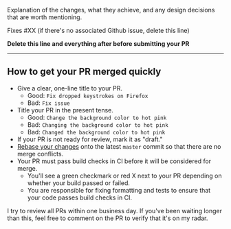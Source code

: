 Explanation of the changes, what they achieve, and any design decisions that are worth mentioning.

Fixes #XX (if there's no associated Github issue, delete this line)

**Delete this line and everything after before submitting your PR**

---

## How to get your PR merged quickly

* Give a clear, one-line title to your PR.
  * Good: `Fix dropped keystrokes on Firefox`
  * Bad: `Fix issue`
* Title your PR in the present tense.
  * Good: `Change the background color to hot pink`
  * Bad: `Changing the background color to hot pink`
  * Bad: `Changed the background color to hot pink`
* If your PR is not ready for review, mark it as "draft."
* [Rebase your changes](https://www.atlassian.com/git/tutorials/rewriting-history/git-rebase) onto the latest `master` commit so that there are no merge conflicts.
* Your PR must pass build checks in CI before it will be considered for merge.
  * You'll see a green checkmark or red X next to your PR depending on whether your build passed or failed.
  * You are responsible for fixing formatting and tests to ensure that your code passes build checks in CI.

I try to review all PRs within one business day. If you've been waiting longer than this, feel free to comment on the PR to verify that it's on my radar.